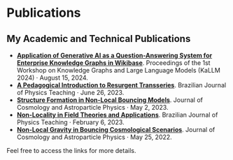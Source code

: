 # Publications

## My Academic and Technical Publications

- [**Application of Generative AI as a Question-Answering System for Enterprise Knowledge Graphs in Wikibase**](https://aclanthology.org/2024.kallm-1.4/). Proceedings of the 1st Workshop on Knowledge Graphs and Large Language Models (KaLLM 2024) · August 15, 2024.  
- [**A Pedagogical Introduction to Resurgent Transseries**](https://doi.org/10.1590/1806-9126-RBEF-2023-0099). Brazilian Journal of Physics Teaching · June 26, 2023.  
- [**Structure Formation in Non-Local Bouncing Models**](https://iopscience.iop.org/article/10.1088/1475-7516/2023/05/010). Journal of Cosmology and Astroparticle Physics · May 2, 2023.  
- [**Non-Locality in Field Theories and Applications**](https://doi.org/10.1590/1806-9126-RBEF-2022-0166). Brazilian Journal of Physics Teaching · February 6, 2023.  
- [**Non-Local Gravity in Bouncing Cosmological Scenarios**](https://doi.org/10.1088/1475-7516/2022/05/043). Journal of Cosmology and Astroparticle Physics · May 25, 2022.  

Feel free to access the links for more details.
